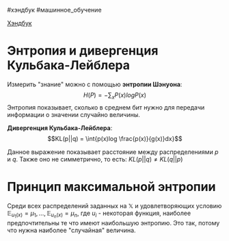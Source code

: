 #хэндбук #машинное_обучение 

[Хэндбук](https://education.yandex.ru/handbook/ml/article/eksponencialnyj-klass-raspredelenij-i-princip-maksimalnoj-entropii)

# Энтропия и дивергенция Кульбака-Лейблера

Измерить "знание" можно с помощью **энтропии Шэнyона**:$$H(P)=-\sum_{x}\limits{P(x)logP(x)}$$ 
Энтропия показывает, сколько в среднем бит нужно для передачи информации о значении случайно величины.

**Дивергенция Кульбака-Лейблера**: $$KL(p||q) = \int{p(x)log \frac{p(x)}{g(x)}dx}$$

Данное выражение показывает расстояние между распределениями $p$ и $q$. Также оно не симметрично, то есть: $KL(p||q) \neq KL(q||p)$

# Принцип максимальной энтропии

Среди всех распределений заданных на $\mathbb{X}$ и удовлетворяющих условию $\mathbb{E}_{u_{1}(x)}= \mu_{1},...,\mathbb{E}_{u_{n}(x)}= \mu_{n}$, где $u_{i}$ - некоторая функция, наиболее предпочтительны те что имеют наибольшую энтропию. Это так, потому что нужна наиболее "случайная" величина.